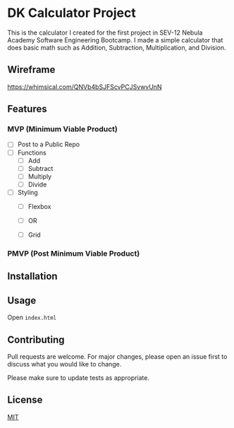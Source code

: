 # DK Calculator Project

This is the calculator I created for the first project in SEV-12 Nebula Academy Software Engineering Bootcamp. I made a simple calculator that does basic math such as Addition, Subtraction,  Multiplication, and Division.

## Wireframe
https://whimsical.com/QNVb4bSJFScvPCJSywvUnN
## Features

### MVP (Minimum Viable Product)
- [ ] Post to a Public Repo
- [ ] Functions
  - [ ] Add
  - [ ] Subtract
  - [ ] Multiply
  - [ ] Divide
- [ ] Styling
  - [ ] Flexbox
  - [ ] OR
  - [ ] Grid


### PMVP (Post Minimum Viable Product)



## Installation

<!-- No Installation Required -->

## Usage

Open `index.html`

## Contributing

Pull requests are welcome. For major changes, please open an issue first
to discuss what you would like to change.

Please make sure to update tests as appropriate.

## License

[MIT](https://choosealicense.com/licenses/mit/)